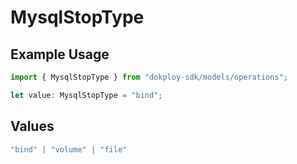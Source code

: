 # MysqlStopType

## Example Usage

```typescript
import { MysqlStopType } from "dokploy-sdk/models/operations";

let value: MysqlStopType = "bind";
```

## Values

```typescript
"bind" | "volume" | "file"
```